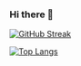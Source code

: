 ### Hi there 👋

[![GitHub Streak](http://github-readme-streak-stats.herokuapp.com?user=sotnak)](https://git.io/streak-stats)

[![Top Langs](https://github-readme-stats.vercel.app/api/top-langs/?username=sotnak)](https://github.com/anuraghazra/github-readme-stats)

<!--
**sotnak/sotnak** is a ✨ _special_ ✨ repository because its `README.md` (this file) appears on your GitHub profile.

Here are some ideas to get you started:

- 🔭 I’m currently working on ...
- 🌱 I’m currently learning ...
- 👯 I’m looking to collaborate on ...
- 🤔 I’m looking for help with ...
- 💬 Ask me about ...
- 📫 How to reach me: ...
- 😄 Pronouns: ...
- ⚡ Fun fact: ...
-->
